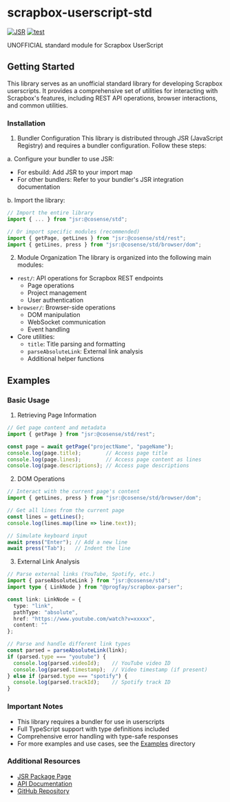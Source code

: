 # scrapbox-userscript-std

[![JSR](https://jsr.io/badges/@cosense/std)](https://jsr.io/@cosense/std)
[![test](https://github.com/takker99/scrapbox-userscript-std/workflows/ci/badge.svg)](https://github.com/takker99/scrapbox-userscript-std/actions?query=workflow%3Aci)

UNOFFICIAL standard module for Scrapbox UserScript

## Getting Started

This library serves as an unofficial standard library for developing Scrapbox userscripts. It provides a comprehensive set of utilities for interacting with Scrapbox's features, including REST API operations, browser interactions, and common utilities.

### Installation

1. Bundler Configuration
This library is distributed through JSR (JavaScript Registry) and requires a bundler configuration. Follow these steps:

a. Configure your bundler to use JSR:
- For esbuild: Add JSR to your import map
- For other bundlers: Refer to your bundler's JSR integration documentation

b. Import the library:
```typescript
// Import the entire library
import { ... } from "jsr:@cosense/std";

// Or import specific modules (recommended)
import { getPage, getLines } from "jsr:@cosense/std/rest";
import { getLines, press } from "jsr:@cosense/std/browser/dom";
```

2. Module Organization
The library is organized into the following main modules:

- `rest/`: API operations for Scrapbox REST endpoints
  - Page operations
  - Project management
  - User authentication
- `browser/`: Browser-side operations
  - DOM manipulation
  - WebSocket communication
  - Event handling
- Core utilities:
  - `title`: Title parsing and formatting
  - `parseAbsoluteLink`: External link analysis
  - Additional helper functions

## Examples

### Basic Usage

1. Retrieving Page Information
```typescript
// Get page content and metadata
import { getPage } from "jsr:@cosense/std/rest";

const page = await getPage("projectName", "pageName");
console.log(page.title);        // Access page title
console.log(page.lines);        // Access page content as lines
console.log(page.descriptions); // Access page descriptions
```

2. DOM Operations
```typescript
// Interact with the current page's content
import { getLines, press } from "jsr:@cosense/std/browser/dom";

// Get all lines from the current page
const lines = getLines();
console.log(lines.map(line => line.text));

// Simulate keyboard input
await press("Enter"); // Add a new line
await press("Tab");   // Indent the line
```

3. External Link Analysis
```typescript
// Parse external links (YouTube, Spotify, etc.)
import { parseAbsoluteLink } from "jsr:@cosense/std";
import type { LinkNode } from "@progfay/scrapbox-parser";

const link: LinkNode = {
  type: "link",
  pathType: "absolute",
  href: "https://www.youtube.com/watch?v=xxxxx",
  content: ""
};

// Parse and handle different link types
const parsed = parseAbsoluteLink(link);
if (parsed.type === "youtube") {
  console.log(parsed.videoId);    // YouTube video ID
  console.log(parsed.timestamp);  // Video timestamp (if present)
} else if (parsed.type === "spotify") {
  console.log(parsed.trackId);    // Spotify track ID
}
```

### Important Notes
- This library requires a bundler for use in userscripts
- Full TypeScript support with type definitions included
- Comprehensive error handling with type-safe responses
- For more examples and use cases, see the [Examples](https://github.com/takker99/scrapbox-userscript-std/tree/main/examples) directory

### Additional Resources
- [JSR Package Page](https://jsr.io/@cosense/std)
- [API Documentation](https://jsr.io/@cosense/std/doc)
- [GitHub Repository](https://github.com/takker99/scrapbox-userscript-std)
